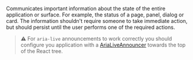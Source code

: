 Communicates important information about the state of the entire application or surface.
For example, the status of a page, panel, dialog or card. The information shouldn't require someone
to take immediate action, but should persist until the user performs one of the required actions.

> ⚠️ For `aria-live` announcements to work correctly you should configure you application with a
> <a href="https://react.fluentui.dev/?path=/docs/utilities-aria-live-arialiveannouncer--docs">AriaLiveAnnouncer</a>
> towards the top of the React tree.
